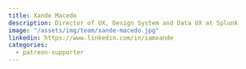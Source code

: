 ```yaml
---
title: Xande Macedo
description: Director of UX, Design System and Data UX at Splunk
image: "/assets/img/team/xande-macedo.jpg"
linkedin: https://www.linkedin.com/in/iamxande
categories:
  - patreon-supporter
---
```

